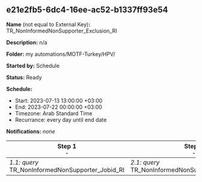 ## e21e2fb5-6dc4-16ee-ac52-b1337ff93e54

**Name** (not equal to External Key)**:** TR_NonInformedNonSupporter_Exclusion_RI

**Description:** n/a

**Folder:** my automations/MOTF-Turkey/HPV/

**Started by:** Schedule

**Status:** Ready

**Schedule:**

* Start: 2023-07-13 13:00:00 +03:00
* End: 2023-07-22 00:00:00 +03:00
* Timezone: Arab Standard Time
* Recurrance: every day until end date

**Notifications:** _none_


| Step 1<br>_<small>-</small>_ | Step 2<br>_<small>-</small>_ |
| --- | --- |
| _1.1: query_<br>TR_NonInformedNonSupporter_Jobid_RI | _2.1: query_<br>TR_NonInformedNonSupporter_Exclusion_RI |
